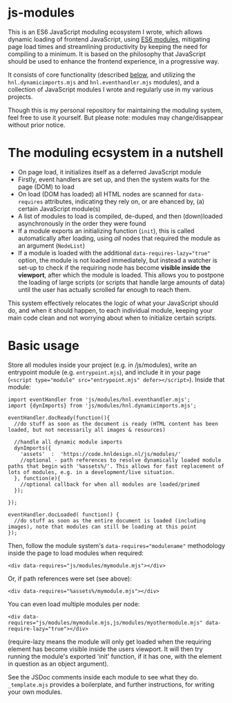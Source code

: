 # js-modules
This is an ES6 JavaScript moduling ecosystem I wrote, which allows dynamic loading of frontend JavaScript, using [ES6 modules](https://developer.mozilla.org/en-US/docs/Web/JavaScript/Guide/Modules), mitigating page load times and streamlining productivity by keeping the need for compiling to a minimum. It is based on the philosophy that JavaScript should be used to enhance the frontend experience, in a progressive way.

It consists of core functionality (described [below](#basic-usage), and utilizing the `hnl.dynamicimports.mjs` and `hnl.eventhandler.mjs` modules), and a collection of JavaScript modules I wrote and regularly use in my various projects. 

Though this is my personal repository for maintaining the moduling system, feel free to use it yourself. But please note: modules may change/disappear without prior notice.

# The moduling ecsystem in a nutshell
- On page load, it initializes itself as a deferred JavaScript module
- Firstly, event handlers are set up, and then the system waits for the page (DOM) to load
- On load (DOM has loaded) all HTML nodes are scanned for `data-requires` attributes, indicating they rely on, or are ehanced by, (a) certain JavaScript module(s)
- A list of modules to load is compiled, de-duped, and then (down)loaded asynchronously in the order they were found
- If a module exports an initializing function (`init`), this is called automatically after loading, using *all* nodes that required the module as an argument (`NodeList`)
- If a module is loaded with the additional `data-requires-lazy="true"` option, the module is not loaded immediately, but instead a watcher is set-up to check if the requiring node has become **visible inside the viewport**, after which the module is loaded. This allows you to postpone the loading of large scripts (or scripts that handle large amounts of data) until the user has actually scrolled far enough to reach them.

This system effectively relocates the logic of what your JavaScript should do, and when it should happen, to each individual module, keeping your main code clean and not worrying about when to initialize certain scripts.

# Basic usage

Store all modules inside your project (e.g. in /js/modules), write an entrypoint module (e.g. `entrypoint.mjs`), and include it in your page (`<script type="module" src="entrypoint.mjs" defer></script>`). Inside that module:

    import eventHandler from 'js/modules/hnl.eventhandler.mjs';
    import {dynImports} from 'js/modules/hnl.dynamicimports.mjs';

    eventHandler.docReady(function(){
      //do stuff as soon as the document is ready (HTML content has been loaded, but not necessarily all images & resources)

      //handle all dynamic module imports
      dynImports({
        'assets'  :  'https://code.hnldesign.nl/js/modules/'
        //optional - path references to resolve dynamically loaded module paths that begin with '%assets%/'. This allows for fast replacement of lots of modules, e.g. in a development/live situation.
      }, function(e){
        //optional callback for when all modules are loaded/primed
      });

    });
    
    eventHandler.docLoaded( function() {
      //do stuff as soon as the entire document is loaded (including images), note that modules can still be loading at this point
    });

Then, follow the module system's `data-requires="modulename"` methodology inside the page to load modules when required:

    <div data-requires="js/modules/mymodule.mjs"></div>

Or, if path references were set (see above):

    <div data-requires="%assets%/mymodule.mjs"></div>

You can even load multiple modules per node:

    <div data-requires="js/modules/mymodule.mjs,js/modules/myothermodule.mjs" data-require-lazy="true"></div>

(require-lazy means the module will only get loaded when the requiring element has become visible inside the users viewport. It will then try running the module's exported 'init' function, if it has one, with the element in question as an object argument).

See the JSDoc comments inside each module to see what they do. `_template.mjs` provides a boilerplate, and further instructions, for writing your own modules.
